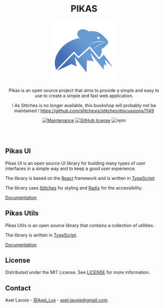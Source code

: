 <div align="center">
<h1>PIKAS</h1>

<img src="images/pikas-logo.png" width="200" height="200" />

Pikas is an open source project that aims to provide a simple and easy to use to create a simple and fast web application.

! As Stitches is no longer available, this bookshop will probably not be maintained ! https://github.com/stitchesjs/stitches/discussions/1149
</div>

<div align="center"> 

  [![Maintenance](https://img.shields.io/badge/Maintained%3F-no-red.svg)](https://github.com/Achaak/pikas/graphs/commit-activity)
  [![GitHub license](https://img.shields.io/github/license/Achaak/pikas)](https://github.com/Achaak/pikas/blob/master/LICENSE)
  ![npm](https://img.shields.io/npm/dw/@pikas-ui/styles) 

</div>

</br></br>

## Pikas UI

Pikas UI is an open source UI library for building many types of user interfaces in a simple way and to keep a good user experience.

The library is based on the [React](https://reactjs.org/) framework and is written in [TypeScript](https://www.typescriptlang.org/).

The library uses [Stitches](https://stitches.dev/) for styling and [Radix](https://www.radix-ui.com/) for the accessibility.

[Documentation](https://pikas-ui.vercel.app)

## Pikas Utils

Pikas Utils is an open source library that contains a collection of utilities.

The library is written in [TypeScript](https://www.typescriptlang.org/).

[Documentation](https://pikas-utils.vercel.app)

## License
Distributed under the MIT License. See [LICENSE](LICENSE) for more information.

## Contact
Axel Lavoie - [@Axel_Lve](https://twitter.com/Axel_Lve) - [axel.lavoie@gmail.com](axel.lavoie@gmail.com).
